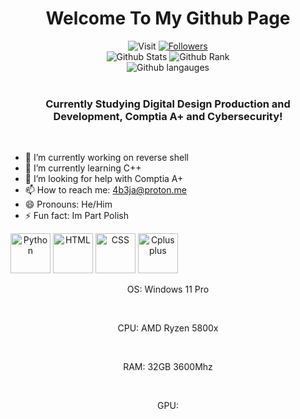 <h1 align="middle">Welcome To My Github Page</h1>

<div align="middle">
 <img src="https://visitor-badge-reloaded.herokuapp.com/badge?page_id=4b3j&logo=Github" alt="Visit">
 <a href='https://github.com/4b3j?tab=followers'>
     <img src="https://custom-icon-badges.herokuapp.com/github/followers/4b3j?logo=person-add&label=Follow" alt="Followers">
 </a>
 <br>
 <div>
    <img src="https://github-readme-streak-stats.herokuapp.com?user=4b3j&border_radius=6" alt="Github Stats">
    <img src="https://github-readme-stats.vercel.app/api?username=4b3j&show_icons=true" alt="Github Rank">
    <br>
    <img src="https://github-readme-stats.vercel.app/api/top-langs/?username=4b3j&layout=compact" alt="Github langauges">
 </div>
 <br>
 <h3>Currently Studying Digital Design Production and Development, Comptia A+ and Cybersecurity!</h3>
 <br>
</div>

- 🔭 I’m currently working on reverse shell
- 🌱 I’m currently learning C++
- 🤔 I’m looking for help with Comptia A+
- 📫 How to reach me: 4b3ja@proton.me
- 😄 Pronouns: He/Him
- ⚡ Fun fact: Im Part Polish

<div style="display: inline-block; background-color:'white';" align="middle">
                <a style="cursor:pointer"><img src="https://cdn.jsdelivr.net/gh/devicons/devicon/icons/python/python-original.svg" alt="Python" height="64" width="64"></a>
                <a style="cursor:pointer"><img src="https://cdn.jsdelivr.net/gh/devicons/devicon/icons/html5/html5-original-wordmark.svg" alt="HTML" height="64" width="64"></a>
                <a style="cursor:pointer"><img src="https://cdn.jsdelivr.net/gh/devicons/devicon/icons/css3/css3-original-wordmark.svg" alt="CSS" height="64" width="64"></a>
                <a style="cursor:pointer"><img src="https://cdn.jsdelivr.net/gh/devicons/devicon/icons/cplusplus/cplusplus-original.svg" alt="Cplusplus" height="64" width="64"></a>
</div>

<br>

<div align="middle">
 <p>OS: Windows 11 Pro</p>
 <br>
 <p>CPU: AMD Ryzen 5800x</p>
 <br>
 <p>RAM: 32GB 3600Mhz</p>
 <br>
 <p>GPU: </p>
</div>
